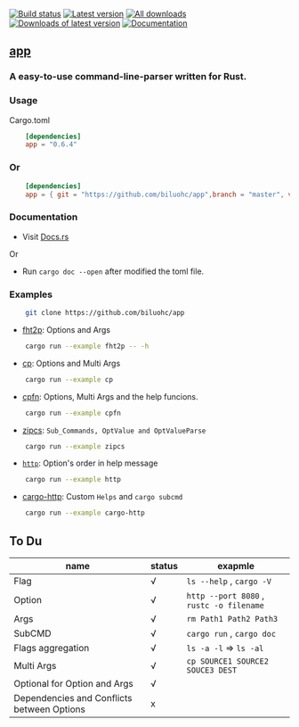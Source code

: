 [![Build status](https://travis-ci.org/biluohc/app.svg?branch=master)](https://github.com/biluohc/app)
[![Latest version](https://img.shields.io/crates/v/app.svg)](https://crates.io/crates/app)
[![All downloads](https://img.shields.io/crates/d/app.svg)](https://crates.io/crates/app)
[![Downloads of latest version](https://img.shields.io/crates/dv/app.svg)](https://crates.io/crates/app)
[![Documentation](https://docs.rs/app/badge.svg)](https://docs.rs/app)

## [app](https://github.com/biluohc/app)

### A easy-to-use command-line-parser written for Rust.

### Usage
Cargo.toml

```toml
    [dependencies]
    app = "0.6.4"
```
### Or

```toml
    [dependencies]
    app = { git = "https://github.com/biluohc/app",branch = "master", version = "0.6.4" }
```

### Documentation
* Visit [Docs.rs](https://docs.rs/app/)

Or

* Run `cargo doc --open` after modified the toml file.

### Examples

```bash
    git clone https://github.com/biluohc/app
```

* [fht2p](https://github.com/biluohc/app/blob/master/examples/fht2p.rs): Options and Args

```bash
    cargo run --example fht2p -- -h
```

* [cp](https://github.com/biluohc/app/blob/master/examples/cp.rs): Options and Multi Args

```bash
    cargo run --example cp
```

* [cpfn](https://github.com/biluohc/app/blob/master/examples/cpfn.rs): Options, Multi Args and the help funcions.

```bash
    cargo run --example cpfn
```

* [zipcs](https://github.com/biluohc/app/blob/master/examples/zipcs.rs): `Sub_Commands, OptValue and OptValueParse`

```bash
    cargo run --example zipcs
```

* [`http`](https://github.com/biluohc/app/blob/master/examples/http.rs): Option's order in help message

```bash
    cargo run --example http
```

* [cargo-http](https://github.com/biluohc/app/blob/master/examples/cargo-http.rs): Custom `Helps` and `cargo subcmd`

```bash
    cargo run --example cargo-http
```

## To Du

name | status | exapmle
 -|-|-|
Flag  |√|               `ls --help` , `cargo -V`
Option |√|              `http --port 8080` , `rustc -o filename`
Args  |√|               `rm Path1 Path2 Path3`
SubCMD |√|              `cargo run` , `cargo doc` 
Flags aggregation|√|    `ls -a -l` => `ls -al`
Multi Args |√|          `cp SOURCE1 SOURCE2 SOUCE3 DEST`
Optional for Option and Args |√| 
Dependencies and Conflicts between Options |x|
